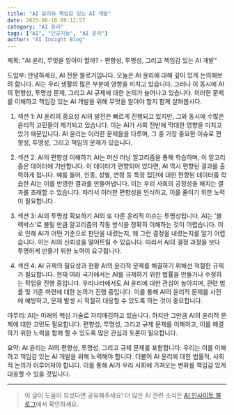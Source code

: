 ```yaml
---
title: "AI 윤리와 책임감 있는 AI 개발"
date: 2025-06-16 09:12:57
category: "AI 윤리"
tags: ["AI", "인공지능", "AI 윤리"]
author: "AI Insight Blog"
---
```


제목: "AI 윤리, 무엇을 알아야 할까? - 편향성, 투명성, 그리고 책임감 있는 AI 개발"

도입부: 
안녕하세요, AI 전문 블로거입니다. 오늘은 AI 윤리에 대해 깊이 있게 논의해보려 합니다. AI는 우리 생활의 많은 부분에 영향을 미치고 있습니다. 그러나 이 동시에 AI의 편향성, 투명성 문제, 그리고 AI 규제에 대한 논의가 늘어나고 있습니다. 이러한 문제를 이해하고 책임감 있는 AI 개발을 위해 무엇을 알아야 할지 함께 살펴봅시다.

1. 섹션 1: AI 윤리의 중요성
AI의 발전은 빠르게 진행되고 있지만, 그와 동시에 수많은 윤리적 고민들이 제기되고 있습니다. 이는 AI가 사회 전반에 막대한 영향을 미치고 있기 때문입니다. AI 윤리는 이러한 문제들을 다루며, 그 중 가장 중요한 이슈로 편향성, 투명성, 그리고 책임의 문제가 있습니다.

2. 섹션 2: AI의 편향성 이해하기
AI는 머신 러닝 알고리즘을 통해 학습하며, 이 알고리즘은 데이터에 기반합니다. 이 데이터가 편향되어 있다면, AI 역시 편향된 결과를 출력하게 됩니다. 예를 들어, 인종, 성별, 연령 등 특정 집단에 대한 편향된 데이터를 학습한 AI는 이를 반영한 결과를 만들어냅니다. 이는 우리 사회의 공정성을 해치는 결과를 초래할 수 있습니다. 따라서 이러한 편향성을 인식하고, 이를 줄이기 위한 노력이 필요합니다.

3. 섹션 3: AI의 투명성 확보하기
AI의 또 다른 윤리적 이슈는 투명성입니다. AI는 '블랙박스'로 불릴 만큼 알고리즘의 작동 방식을 정확히 이해하는 것이 어렵습니다. 이로 인해 AI가 어떤 기준으로 판단을 내렸는지, 왜 그런 결정을 내렸는지를 알기 어렵습니다. 이는 AI의 신뢰성을 떨어트릴 수 있습니다. 따라서 AI의 결정 과정을 보다 투명하게 만들기 위한 노력이 요구됩니다.

4. 섹션 4: AI 규제의 필요성과 현황
AI의 윤리적 문제를 해결하기 위해선 적절한 규제가 필요합니다. 현재 여러 국가에서는 AI를 규제하기 위한 법률을 만들거나 수정하는 작업을 진행 중입니다. 우리나라에서도 AI 윤리에 대한 관심이 높아지며, 관련 법률 및 기준 마련에 대한 논의가 진행 중입니다. 이를 통해 AI의 윤리적 문제를 사전에 예방하고, 문제 발생 시 적절히 대응할 수 있도록 하는 것이 중요합니다.

마무리:
AI는 미래의 핵심 기술로 자리매김하고 있습니다. 하지만 그만큼 AI의 윤리적 문제에 대한 고민도 필요합니다. 편향성, 투명성, 그리고 규제 문제를 이해하고, 이를 해결하기 위한 노력을 함께 할 수 있도록 많은 관심과 토론이 필요합니다.

요약:
AI 윤리는 AI의 편향성, 투명성, 그리고 규제 문제를 포함합니다. 우리는 이를 이해하고 책임감 있는 AI 개발을 위해 노력해야 합니다. 더불어 AI 윤리에 대한 법률적, 사회적 논의가 이루어져야 합니다. 이를 통해 AI가 우리 사회에 가져오는 변화를 책임감 있게 대응할 수 있을 것입니다.

---

> 이 글이 도움이 되셨다면 공유해주세요! 
> 더 많은 AI 관련 소식은 [AI 인사이트 블로그](https://tonyhwang1004.github.io/ai-insight-blog)에서 확인하세요.
